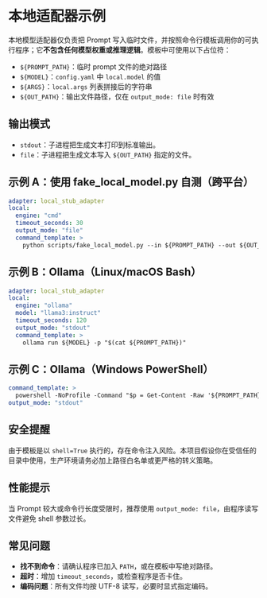 # 本地适配器示例

本地模型适配器仅负责把 Prompt 写入临时文件，并按照命令行模板调用你的可执行程序；它**不包含任何模型权重或推理逻辑**。模板中可使用以下占位符：

- `${PROMPT_PATH}`：临时 prompt 文件的绝对路径
- `${MODEL}`：`config.yaml` 中 `local.model` 的值
- `${ARGS}`：`local.args` 列表拼接后的字符串
- `${OUT_PATH}`：输出文件路径，仅在 `output_mode: file` 时有效

## 输出模式

- `stdout`：子进程把生成文本打印到标准输出。
- `file`：子进程把生成文本写入 `${OUT_PATH}` 指定的文件。

## 示例 A：使用 fake_local_model.py 自测（跨平台）

```yaml
adapter: local_stub_adapter
local:
  engine: "cmd"
  timeout_seconds: 30
  output_mode: "file"
  command_template: >
    python scripts/fake_local_model.py --in ${PROMPT_PATH} --out ${OUT_PATH}
```

## 示例 B：Ollama（Linux/macOS Bash）

```yaml
adapter: local_stub_adapter
local:
  engine: "ollama"
  model: "llama3:instruct"
  timeout_seconds: 120
  output_mode: "stdout"
  command_template: >
    ollama run ${MODEL} -p "$(cat ${PROMPT_PATH})"
```

## 示例 C：Ollama（Windows PowerShell）

```yaml
command_template: >
  powershell -NoProfile -Command "$p = Get-Content -Raw '${PROMPT_PATH}'; ollama run ${MODEL} -p $p"
output_mode: "stdout"
```

## 安全提醒

由于模板是以 `shell=True` 执行的，存在命令注入风险。本项目假设你在受信任的目录中使用，生产环境请务必加上路径白名单或更严格的转义策略。

## 性能提示

当 Prompt 较大或命令行长度受限时，推荐使用 `output_mode: file`，由程序读写文件避免 shell 参数过长。

## 常见问题

- **找不到命令**：请确认程序已加入 `PATH`，或在模板中写绝对路径。
- **超时**：增加 `timeout_seconds`，或检查程序是否卡住。
- **编码问题**：所有文件均按 UTF-8 读写，必要时显式指定编码。
